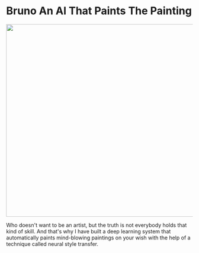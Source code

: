 # Bruno An AI That Paints The Painting
<img src="https://github.com/NavinBondade/Bruno-An-AI-That-Paints-The-Painting/blob/main/Generated%20Images/display.png" width="950" height="520">
<p>Who doesn't want to be an artist, but the truth is not everybody holds that kind of skill. And that's why I have built a deep learning system that automatically paints mind-blowing paintings on your wish with the help of a technique called neural style transfer. </p>
